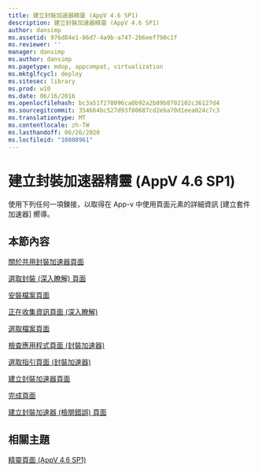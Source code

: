 ```yaml
---
title: 建立封裝加速器精靈 (AppV 4.6 SP1)
description: 建立封裝加速器精靈 (AppV 4.6 SP1)
author: dansimp
ms.assetid: 976d84e1-86d7-4a9b-a747-2b6eef790c1f
ms.reviewer: ''
manager: dansimp
ms.author: dansimp
ms.pagetype: mdop, appcompat, virtualization
ms.mktglfcycl: deploy
ms.sitesec: library
ms.prod: w10
ms.date: 06/16/2016
ms.openlocfilehash: bc3a51f278096ca0b92a2b89b8702102c36127d4
ms.sourcegitcommit: 354664bc527d93f80687cd2eba70d1eea024c7c3
ms.translationtype: MT
ms.contentlocale: zh-TW
ms.lasthandoff: 06/26/2020
ms.locfileid: "10808961"
---
```

# 建立封裝加速器精靈 (AppV 4.6 SP1)


使用下列任何一項鍊接，以取得在 App-v 中使用頁面元素的詳細資訊 [建立套件加速器] 嚮導。

## 本節內容


<a href="" id="about-sharing-package-accelerators-page"></a>[關於共用封裝加速器頁面](about-sharing-package-accelerators-page.md)  

<a href="" id="select-package--learn-more--page"></a>[選取封裝 (深入瞭解) 頁面](select-package--learn-more--page.md)  

<a href="" id="installation-files-page"></a>[安裝檔案頁面](installation-files-page.md)  

<a href="" id="gathering-information-page--learn-more-"></a>[正在收集資訊頁面 (深入瞭解)](gathering-information-page--learn-more-.md)  

<a href="" id="select-files-page"></a>[選取檔案頁面](select-files-page.md)  

<a href="" id="verify-applications-page--package-accelerators-"></a>[檢查應用程式頁面 (封裝加速器)](verify-applications-page--package-accelerators-.md)  

<a href="" id="select-guidance-page--package-accelerators-"></a>[選取指引頁面 (封裝加速器)](select-guidance-page--package-accelerators-.md)  

<a href="" id="create-package-accelerator-page"></a>[建立封裝加速器頁面](create-package-accelerator-page.md)  

<a href="" id="completion-page"></a>[完成頁面](completion-page.md)  

<a href="" id="create-package-accelerator--review-errors--page"></a>[建立封裝加速器 (檢閱錯誤) 頁面](create-package-accelerator--review-errors--page.md)  

## 相關主題


[精靈頁面 (AppV 4.6 SP1)](wizard-pages--appv-46-sp1-.md)

 

 





